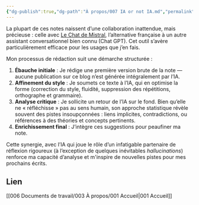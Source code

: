 ```yaml
---
{"dg-publish":true,"dg-path":"À propos/007 IA or not IA.md","permalink":"/a-propos/007-ia-or-not-ia/","dgPassFrontmatter":true}
---
```


La plupart de ces notes naissent d’une collaboration inattendue, mais précieuse : celle avec [Le Chat de Mistral](https://chat.mistral.ai/chat), l’alternative française à un autre assistant conversationnel bien connu (Chat GPT). 
Cet outil s’avère particulièrement efficace pour les usages que j’en fais.

Mon processus de rédaction suit une démarche structurée :
1. **Ébauche initiale** : Je rédige une première version brute de la note — aucune publication sur ce blog n’est générée intégralement par l’IA.
2. **Affinement du style** : Je soumets ce texte à l’IA, qui en optimise la forme (correction du style, fluidité, suppression des répétitions, orthographe et grammaire).
3. **Analyse critique** : Je sollicite un retour de l’IA sur le fond. Bien qu’elle ne « réfléchisse » pas au sens humain, son approche statistique révèle souvent des pistes insoupçonnées : liens implicites, contradictions, ou références à des théories et concepts pertinents.
4. **Enrichissement final** : J’intègre ces suggestions pour peaufiner ma note.

Cette synergie, avec l’IA qui joue le rôle d’un infatigable partenaire de réflexion rigoureux (à l’exception de quelques inévitables *hallucinations*) renforce ma capacité d’analyse et m'inspire de nouvelles pistes pour mes prochains écrits.

## Lien
[[006 Documents de travail/003 À propos/001 Accueil\|001 Accueil]]
